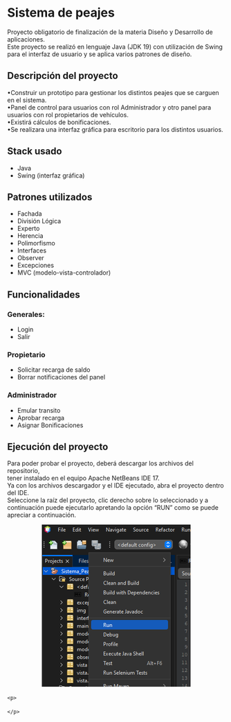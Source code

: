 
<h1> Sistema de peajes </h1>

<p> Proyecto obligatorio de finalización de la materia Diseño y Desarrollo de aplicaciones.<br>
 Este proyecto se realizó en lenguaje Java (JDK 19) con utilización de Swing para el interfaz de usuario y se aplica varios patrones de diseño.
</p>

<h2> Descripción del proyecto</h2>
    <p>
    •Construir un prototipo para gestionar los distintos peajes que se carguen en el sistema.<br>
    •Panel de control para usuarios con rol Administrador y otro panel para usuarios con rol propietarios de vehículos.<br>
    •Existirá cálculos de bonificaciones.<br>
    •Se realizara una interfaz gráfica para escritorio para los distintos usuarios.<br>
    </p>


<h2>Stack usado</h2>
    <ul>
        <li>Java</li>
        <li>Swing (interfaz gráfica)</li>
    </ul>


<h2> Patrones utilizados</h2>
    <ul>
        <li>Fachada</li>
        <li>División Lógica</li>
        <li>Experto</li>
        <li>Herencia</li>
        <li>Polimorfismo</li>
        <li>Interfaces</li>
        <li>Observer</li>
        <li>Excepciones</li>
        <li>MVC (modelo-vista-controlador)</li>
    </ul>



<h2>Funcionalidades</h2>
   <h3>Generales:</h3>
<ul>
        <li>Login </li>
        <li>Salir </li>
</ul>    
<h3>Propietario</h3> 
<ul>   
    <li>Solicitar recarga de saldo</li>
    <li> Borrar notificaciones del panel</li>
</ul>    
<h3>Administrador </h3>
<ul>
           <li> Emular transito</li>
           <li>Aprobar recarga</li>
           <li> Asignar Bonificaciones</li>
</ul>
     



<h2> Ejecución del proyecto</h2>
    <p>Para poder probar el proyecto, deberá descargar los archivos del repositorio,<br>
    tener instalado en el equipo Apache NetBeans IDE 17.<br>
    Ya con los archivos descargador y el IDE ejecutado, abra el proyecto dentro del IDE. <br>
    Seleccione la raíz del proyecto, clic derecho sobre lo seleccionado y a continuación puede ejecutarlo apretando la opción “RUN” 
    como se puede apreciar a continuación.</p>

<div id="run" align="center">
<img src="./img/runProject.PNG" >
</div>

    <p>

    </p>
